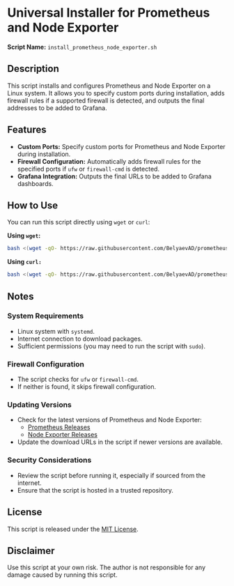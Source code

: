 # Universal Installer for Prometheus and Node Exporter

**Script Name:** `install_prometheus_node_exporter.sh`

## Description

This script installs and configures Prometheus and Node Exporter on a Linux system. It allows you to specify custom ports during installation, adds firewall rules if a supported firewall is detected, and outputs the final addresses to be added to Grafana.

## Features

- **Custom Ports:** Specify custom ports for Prometheus and Node Exporter during installation.
- **Firewall Configuration:** Automatically adds firewall rules for the specified ports if `ufw` or `firewall-cmd` is detected.
- **Grafana Integration:** Outputs the final URLs to be added to Grafana dashboards.

## How to Use

You can run this script directly using `wget` or `curl`:

**Using `wget`:**

```bash
bash <(wget -qO- https://raw.githubusercontent.com/BelyaevAD/prometheus-node-exporter-easy-install/main/install_prometheus_node_exporter.sh)
```


**Using `curl:`**

```bash
bash <(wget -qO- https://raw.githubusercontent.com/BelyaevAD/prometheus-node-exporter-easy-install/main/install_prometheus_node_exporter.sh)
```


## Notes

### System Requirements

- Linux system with `systemd`.
- Internet connection to download packages.
- Sufficient permissions (you may need to run the script with `sudo`).

### Firewall Configuration

- The script checks for `ufw` or `firewall-cmd`.
- If neither is found, it skips firewall configuration.

### Updating Versions

- Check for the latest versions of Prometheus and Node Exporter:
  - [Prometheus Releases](https://github.com/prometheus/prometheus/releases)
  - [Node Exporter Releases](https://github.com/prometheus/node_exporter/releases)
- Update the download URLs in the script if newer versions are available.

### Security Considerations

- Review the script before running it, especially if sourced from the internet.
- Ensure that the script is hosted in a trusted repository.

## License

This script is released under the [MIT License](https://opensource.org/licenses/MIT).

## Disclaimer

Use this script at your own risk. The author is not responsible for any damage caused by running this script.
